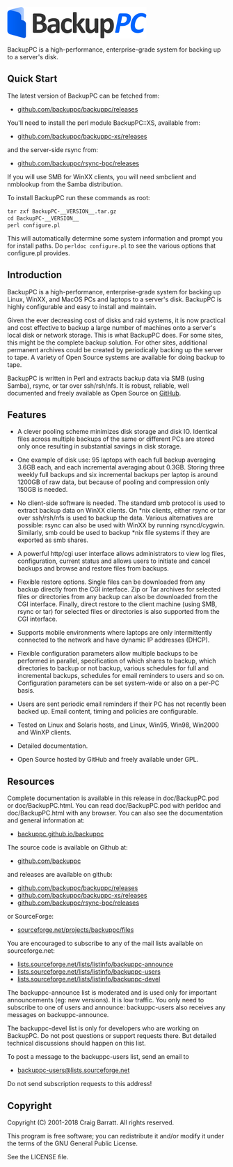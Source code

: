 [![BackupPC](images/logo320.png)](https://backuppc.github.io/backuppc/)

BackupPC is a high-performance, enterprise-grade system for backing up to a server's disk.

## Quick Start

The latest version of BackupPC can be fetched from:

* [github.com/backuppc/backuppc/releases](https://github.com/backuppc/backuppc/releases)

You'll need to install the perl module BackupPC::XS, available from:

* [github.com/backuppc/backuppc-xs/releases](https://github.com/backuppc/backuppc-xs/releases)

and the server-side rsync from:

* [github.com/backuppc/rsync-bpc/releases](https://github.com/backuppc/rsync-bpc/releases)


If you will use SMB for WinXX clients, you will need smbclient and
nmblookup from the Samba distribution.

To install BackupPC run these commands as root:

    tar zxf BackupPC-__VERSION__.tar.gz
    cd BackupPC-__VERSION__
    perl configure.pl

This will automatically determine some system information and prompt you
for install paths. Do `perldoc configure.pl` to see the various options
that configure.pl provides.



## Introduction

BackupPC is a high-performance, enterprise-grade system for backing
up Linux, WinXX, and MacOS PCs and laptops to a server's disk.
BackupPC is highly configurable and easy to install and maintain.

Given the ever decreasing cost of disks and raid systems, it is now
practical and cost effective to backup a large number of machines onto
a server's local disk or network storage. This is what BackupPC does.
For some sites, this might be the complete backup solution. For other
sites, additional permanent archives could be created by periodically
backing up the server to tape. A variety of Open Source systems are
available for doing backup to tape.

BackupPC is written in Perl and extracts backup data via SMB (using Samba),
rsync, or tar over ssh/rsh/nfs. It is robust, reliable, well documented
and freely available as Open Source on [GitHub](https://github.com/backuppc/backuppc/).



## Features

- A clever pooling scheme minimizes disk storage and disk IO. Identical
  files across multiple backups of the same or different PCs are stored
  only once resulting in substantial savings in disk storage.

- One example of disk use: 95 laptops with each full backup averaging
  3.6GB each, and each incremental averaging about 0.3GB. Storing
  three weekly full backups and six incremental backups per laptop
  is around 1200GB of raw data, but because of pooling and compression
  only 150GB is needed.

- No client-side software is needed. The standard smb protocol is used
  to extract backup data on WinXX clients. On *nix clients, either rsync
  or tar over ssh/rsh/nfs is used to backup the data. Various alternatives
  are possible: rsync can also be used with WinXX by running rsyncd/cygwin.
  Similarly, smb could be used to backup *nix file systems if they are
  exported as smb shares.

- A powerful http/cgi user interface allows administrators to view log
  files, configuration, current status and allows users to initiate and
  cancel backups and browse and restore files from backups.

- Flexible restore options. Single files can be downloaded from
  any backup directly from the CGI interface. Zip or Tar archives
  for selected files or directories from any backup can also be
  downloaded from the CGI interface. Finally, direct restore to
  the client machine (using SMB, rsync or tar) for selected files
  or directories is also supported from the CGI interface.

- Supports mobile environments where laptops are only intermittently
  connected to the network and have dynamic IP addresses (DHCP).

- Flexible configuration parameters allow multiple backups to be performed
  in parallel, specification of which shares to backup, which directories
  to backup or not backup, various schedules for full and incremental
  backups, schedules for email reminders to users and so on. Configuration
  parameters can be set system-wide or also on a per-PC basis.

- Users are sent periodic email reminders if their PC has not
  recently been backed up. Email content, timing and policies
  are configurable.

- Tested on Linux and Solaris hosts, and Linux, Win95, Win98, Win2000
  and WinXP clients.

- Detailed documentation.

- Open Source hosted by GitHub and freely available under GPL.



## Resources

Complete documentation is available in this release in doc/BackupPC.pod
or doc/BackupPC.html. You can read doc/BackupPC.pod with perldoc and
doc/BackupPC.html with any browser. You can also see the documentation
and general information at:

* [backuppc.github.io/backuppc](https://backuppc.github.io/backuppc)

The source code is available on Github at:

* [github.com/backuppc](https://github.com/backuppc)

and releases are available on github:

* [github.com/backuppc/backuppc/releases](https://github.com/backuppc/backuppc/releases)
* [github.com/backuppc/backuppc-xs/releases](https://github.com/backuppc/backuppc-xs/releases)
* [github.com/backuppc/rsync-bpc/releases](https://github.com/backuppc/rsync-bpc/releases)

or SourceForge:

* [sourceforge.net/projects/backuppc/files](https://sourceforge.net/projects/backuppc/files)

You are encouraged to subscribe to any of the mail lists available
on sourceforge.net:

* [lists.sourceforge.net/lists/listinfo/backuppc-announce](http://lists.sourceforge.net/lists/listinfo/backuppc-announce)
* [lists.sourceforge.net/lists/listinfo/backuppc-users](http://lists.sourceforge.net/lists/listinfo/backuppc-users)
* [lists.sourceforge.net/lists/listinfo/backuppc-devel](http://lists.sourceforge.net/lists/listinfo/backuppc-devel)

The backuppc-announce list is moderated and is used only for
important announcements (eg: new versions). It is low traffic.
You only need to subscribe to one of users and announce: backuppc-users
also receives any messages on backuppc-announce.

The backuppc-devel list is only for developers who are working on BackupPC.
Do not post questions or support requests there. But detailed technical
discussions should happen on this list.

To post a message to the backuppc-users list, send an email to

* backuppc-users@lists.sourceforge.net

Do not send subscription requests to this address!



## Copyright

Copyright (C) 2001-2018 Craig Barratt. All rights reserved.

This program is free software; you can redistribute it and/or modify it under the terms of the GNU General Public License.

See the LICENSE file.
